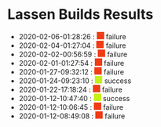 # Lassen Builds Results

 - 2020-02-06-01:28:26 : ![red](./images/red.png) failure
 - 2020-02-04-01:27:04 : ![red](./images/red.png) failure
 - 2020-02-02-00:56:59 : ![red](./images/red.png) failure
 - 2020-02-01-01:27:54 : ![red](./images/red.png) failure
 - 2020-01-27-09:32:12 : ![red](./images/red.png) failure
 - 2020-01-24-09:23:10 : ![green](./images/green.png) success
 - 2020-01-22-17:18:24 : ![red](./images/red.png) failure
 - 2020-01-12-10:47:40 : ![green](./images/green.png) success
 - 2020-01-12-10:06:45 : ![red](./images/red.png) failure
 - 2020-01-12-08:49:08 : ![red](./images/red.png) failure
